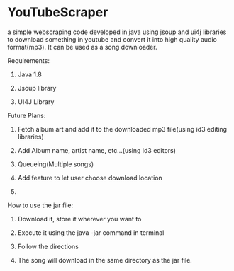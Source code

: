 # YouTubeScraper
a simple webscraping code developed in java using jsoup and ui4j libraries to download something in youtube and convert it into high quality audio format(mp3). It can be used as a song downloader.

Requirements:

1. Java 1.8

2. Jsoup library

3. UI4J Library

Future Plans:

1. Fetch album art and add it to the downloaded mp3 file(using id3 editing libraries)

2. Add Album name, artist name, etc...(using id3 editors)

3. Queueing(Multiple songs)

4. Add feature to let user choose download location

5. 


How to use the jar file:

1. Download it, store it wherever you want to

2. Execute it using the java -jar command in terminal

3. Follow the directions

4. The song will download in the same directory as the jar file.
